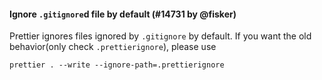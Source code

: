 #### Ignore `.gitignore`d file by default (#14731 by @fisker)

Prettier ignores files ignored by `.gitignore` by default.
If you want the old behavior(only check `.prettierignore`), please use

```console
prettier . --write --ignore-path=.prettierignore
```

